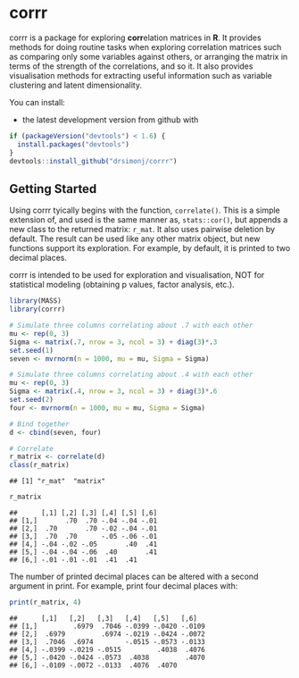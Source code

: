 corrr
================

corrr is a package for exploring **corr**elation matrices in **R**. It provides methods for doing routine tasks when exploring correlation matrices such as comparing only some variables against others, or arranging the matrix in terms of the strength of the correlations, and so it. It also provides visualisation methods for extracting useful information such as variable clustering and latent dimensionality.

You can install:

-   the latest development version from github with

``` r
if (packageVersion("devtools") < 1.6) {
  install.packages("devtools")
}
devtools::install_github("drsimonj/corrr")
```

Getting Started
---------------

Using corrr tyically begins with the function, `correlate()`. This is a simple extension of, and used is the same manner as, `stats::cor()`, but appends a new class to the returned matrix: `r_mat`. It also uses pairwise deletion by default. The result can be used like any other matrix object, but new functions support its exploration. For example, by default, it is printed to two decimal places.

corrr is intended to be used for exploration and visualisation, NOT for statistical modeling (obtaining p values, factor analysis, etc.).

``` r
library(MASS)
library(corrr)

# Simulate three columns correlating about .7 with each other
mu <- rep(0, 3)
Sigma <- matrix(.7, nrow = 3, ncol = 3) + diag(3)*.3
set.seed(1) 
seven <- mvrnorm(n = 1000, mu = mu, Sigma = Sigma)

# Simulate three columns correlating about .4 with each other
mu <- rep(0, 3)
Sigma <- matrix(.4, nrow = 3, ncol = 3) + diag(3)*.6
set.seed(2)
four <- mvrnorm(n = 1000, mu = mu, Sigma = Sigma)

# Bind together
d <- cbind(seven, four)

# Correlate
r_matrix <- correlate(d)
class(r_matrix)
```

    ## [1] "r_mat"  "matrix"

``` r
r_matrix
```

    ##      [,1] [,2] [,3] [,4] [,5] [,6]
    ## [1,]       .70  .70 -.04 -.04 -.01
    ## [2,]  .70       .70 -.02 -.04 -.01
    ## [3,]  .70  .70      -.05 -.06 -.01
    ## [4,] -.04 -.02 -.05       .40  .41
    ## [5,] -.04 -.04 -.06  .40       .41
    ## [6,] -.01 -.01 -.01  .41  .41

The number of printed decimal places can be altered with a second argument in print. For example, print four decimal places with:

``` r
print(r_matrix, 4)
```

    ##      [,1]   [,2]   [,3]   [,4]   [,5]   [,6]  
    ## [1,]         .6979  .7046 -.0399 -.0420 -.0109
    ## [2,]  .6979         .6974 -.0219 -.0424 -.0072
    ## [3,]  .7046  .6974        -.0515 -.0573 -.0133
    ## [4,] -.0399 -.0219 -.0515         .4038  .4076
    ## [5,] -.0420 -.0424 -.0573  .4038         .4070
    ## [6,] -.0109 -.0072 -.0133  .4076  .4070
